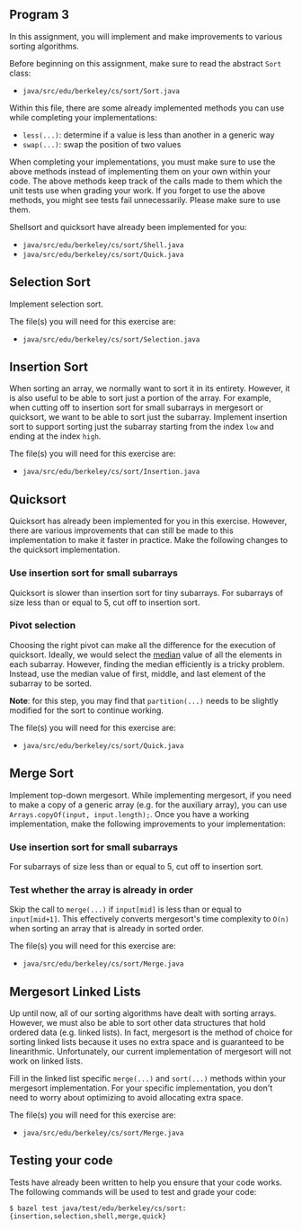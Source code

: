 Program 3
---------
In this assignment, you will implement and make improvements to various sorting algorithms.

Before beginning on this assignment, make sure to read the abstract `Sort` class:

- `java/src/edu/berkeley/cs/sort/Sort.java`

Within this file, there are some already implemented methods you can use while completing your
implementations:

- `less(...)`: determine if a value is less than another in a generic way
- `swap(...)`: swap the position of two values

When completing your implementations, you must make sure to use the above methods instead of
implementing them on your own within your code. The above methods keep track of the calls made to
them which the unit tests use when grading your work. If you forget to use the above methods, you
might see tests fail unnecessarily. Please make sure to use them.

Shellsort and quicksort have already been implemented for you:

- `java/src/edu/berkeley/cs/sort/Shell.java`
- `java/src/edu/berkeley/cs/sort/Quick.java`

Selection Sort
--------------
Implement selection sort.

The file(s) you will need for this exercise are:

- `java/src/edu/berkeley/cs/sort/Selection.java`

Insertion Sort
--------------
When sorting an array, we normally want to sort it in its entirety. However, it is also useful to be
able to sort just a portion of the array. For example, when cutting off to insertion sort for small
subarrays in mergesort or quicksort, we want to be able to sort just the subarray. Implement
insertion sort to support sorting just the subarray starting from the index `low` and ending at the
index `high`.

The file(s) you will need for this exercise are:

- `java/src/edu/berkeley/cs/sort/Insertion.java`

Quicksort
----------
Quicksort has already been implemented for you in this exercise. However, there are various
improvements that can still be made to this implementation to make it faster in practice. Make the
following changes to the quicksort implementation.

### Use insertion sort for small subarrays
Quicksort is slower than insertion sort for tiny subarrays. For subarrays of size less than or equal
to 5, cut off to insertion sort.

### Pivot selection
Choosing the right pivot can make all the difference for the execution of quicksort. Ideally, we
would select the [median](https://en.wikipedia.org/wiki/Median) value of all the elements in each
subarray. However, finding the median efficiently is a tricky problem. Instead, use the median value
of first, middle, and last element of the subarray to be sorted.

**Note**: for this step, you may find that `partition(...)` needs to be slightly modified for the
sort to continue working.

The file(s) you will need for this exercise are:

- `java/src/edu/berkeley/cs/sort/Quick.java`

Merge Sort
----------
Implement top-down mergesort. While implementing mergesort, if you need to make a copy of a generic
array (e.g. for the auxiliary array), you can use `Arrays.copyOf(input, input.length);`. Once you
have a working implementation, make the following improvements to your implementation:

### Use insertion sort for small subarrays
For subarrays of size less than or equal to 5, cut off to insertion sort.

### Test whether the array is already in order
Skip the call to `merge(...)` if `input[mid]` is less than or equal to `input[mid+1]`. This
effectively converts mergesort's time complexity to `O(n)` when sorting an array that is already in
sorted order.

The file(s) you will need for this exercise are:

- `java/src/edu/berkeley/cs/sort/Merge.java`

Mergesort Linked Lists
----------------------
Up until now, all of our sorting algorithms have dealt with sorting arrays. However, we must also be
able to sort other data structures that hold ordered data (e.g. linked lists). In fact, mergesort is
the method of choice for sorting linked lists because it uses no extra space and is guaranteed to be
linearithmic. Unfortunately, our current implementation of mergesort will not work on linked lists.

Fill in the linked list specific `merge(...)` and `sort(...)` methods within your mergesort
implementation. For your specific implementation, you don't need to worry about optimizing to avoid
allocating extra space.

The file(s) you will need for this exercise are:

- `java/src/edu/berkeley/cs/sort/Merge.java`

Testing your code
-----------------
Tests have already been written to help you ensure that your code works. The following commands will
be used to test and grade your code:

    $ bazel test java/test/edu/berkeley/cs/sort:{insertion,selection,shell,merge,quick}
